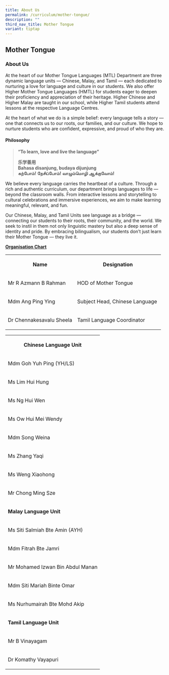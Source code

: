 ```yaml
---
title: About Us
permalink: /curriculum/mother-tongue/
description: ""
third_nav_title: Mother Tongue
variant: tiptap
---
```

<h2>Mother Tongue</h2>
<h3>About Us</h3>
<p>At the heart of our Mother Tongue Languages (MTL) Department are three
dynamic language units — Chinese, Malay, and Tamil — each dedicated to
nurturing a love for language and culture in our students. We also offer
Higher Mother Tongue Languages (HMTL) for students eager to deepen their
proficiency and appreciation of their heritage. Higher Chinese and Higher
Malay are taught in our school, while Higher Tamil students attend lessons
at the respective Language Centres.</p>
<p>At the heart of what we do is a simple belief: every language tells a
story — one that connects us to our roots, our families, and our culture.
We hope to nurture students who are confident, expressive, and proud of
who they are.</p>
<p></p>
<h4>Philosophy</h4>
<blockquote>
<p><strong>“To learn, love and live the language”</strong>
</p>
<p><strong>乐学善用</strong>
<br><strong>Bahasa disanjung, budaya dijunjung </strong>
<br><strong>கற்போம்! நேசிப்போம்!&nbsp;வாழும்மொழி ஆக்குவோம்!</strong>
</p>
</blockquote>
<p>We believe every language carries the heartbeat of a culture. Through
a rich and authentic curriculum, our department brings languages to life
— beyond the classroom walls. From interactive lessons and storytelling
to cultural celebrations and immersive experiences, we aim to make learning
meaningful, relevant, and fun.</p>
<p>Our Chinese, Malay, and Tamil Units see language as a bridge — connecting
our students to their roots, their community, and the world. We seek to
instil in them not only linguistic mastery but also a deep sense of identity
and pride. By embracing bilingualism, our students don’t just learn their
Mother Tongue — they live it.</p>
<p></p>
<p><strong><u>Organisation Chart</u></strong>
</p>
<table style="minWidth: 50px">
<colgroup>
<col>
<col>
</colgroup>
<tbody>
<tr>
<th rowspan="1" colspan="1">
<p>Name</p>
</th>
<th rowspan="1" colspan="1">
<p>Designation</p>
</th>
</tr>
<tr>
<td rowspan="1" colspan="1">
<p>Mr R Azmann B Rahman</p>
</td>
<td rowspan="1" colspan="1">
<p>HOD of Mother Tongue</p>
</td>
</tr>
<tr>
<td rowspan="1" colspan="1">
<p>Mdm Ang Ping Ying</p>
</td>
<td rowspan="1" colspan="1">
<p>Subject Head, Chinese Language&nbsp;</p>
</td>
</tr>
<tr>
<td rowspan="1" colspan="1">
<p>Dr Chennakesavalu Sheela</p>
</td>
<td rowspan="1" colspan="1">
<p>Tamil Language Coordinator</p>
</td>
</tr>
</tbody>
</table>
<table style="minWidth: 25px">
<colgroup>
<col>
</colgroup>
<tbody>
<tr>
<th rowspan="1" colspan="1">
<p><strong>Chinese Language Unit</strong>
</p>
</th>
</tr>
<tr>
<td rowspan="1" colspan="1">
<p>Mdm Goh Yuh Ping (YH/LS)</p>
</td>
</tr>
<tr>
<td rowspan="1" colspan="1">
<p>Ms Lim Hui Hung</p>
</td>
</tr>
<tr>
<td rowspan="1" colspan="1">
<p>Ms Ng Hui Wen</p>
</td>
</tr>
<tr>
<td rowspan="1" colspan="1">
<p>Ms Ow Hui Mei Wendy</p>
</td>
</tr>
<tr>
<td rowspan="1" colspan="1">
<p>Mdm Song Weina</p>
</td>
</tr>
<tr>
<td rowspan="1" colspan="1">
<p>Ms Zhang Yaqi</p>
</td>
</tr>
<tr>
<td rowspan="1" colspan="1">
<p>Ms Weng Xiaohong</p>
</td>
</tr>
<tr>
<td rowspan="1" colspan="1">
<p>Mr Chong Ming Sze</p>
</td>
</tr>
<tr>
<td rowspan="1" colspan="1">
<p><strong>Malay Language Unit</strong>
</p>
</td>
</tr>
<tr>
<td rowspan="1" colspan="1">
<p>Ms Siti Salmiah Bte Amin (AYH)</p>
</td>
</tr>
<tr>
<td rowspan="1" colspan="1">
<p>Mdm Fitrah Bte Jamri</p>
</td>
</tr>
<tr>
<td rowspan="1" colspan="1">
<p>Mr Mohamed Izwan Bin Abdul Manan</p>
</td>
</tr>
<tr>
<td rowspan="1" colspan="1">
<p>Mdm Siti Mariah Binte Omar</p>
</td>
</tr>
<tr>
<td rowspan="1" colspan="1">
<p>Ms Nurhumairah Bte Mohd Akip</p>
</td>
</tr>
<tr>
<td rowspan="1" colspan="1">
<p><strong>Tamil Language Unit</strong>
</p>
</td>
</tr>
<tr>
<td rowspan="1" colspan="1">
<p>Mr B Vinayagam</p>
</td>
</tr>
<tr>
<td rowspan="1" colspan="1">
<p>Dr Komathy Vayapuri</p>
</td>
</tr>
</tbody>
</table>
<p></p>